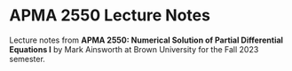 # APMA 2550 Lecture Notes
Lecture notes from **APMA 2550: Numerical Solution of Partial Differential Equations I** by Mark Ainsworth at Brown University for the Fall 2023 semester.